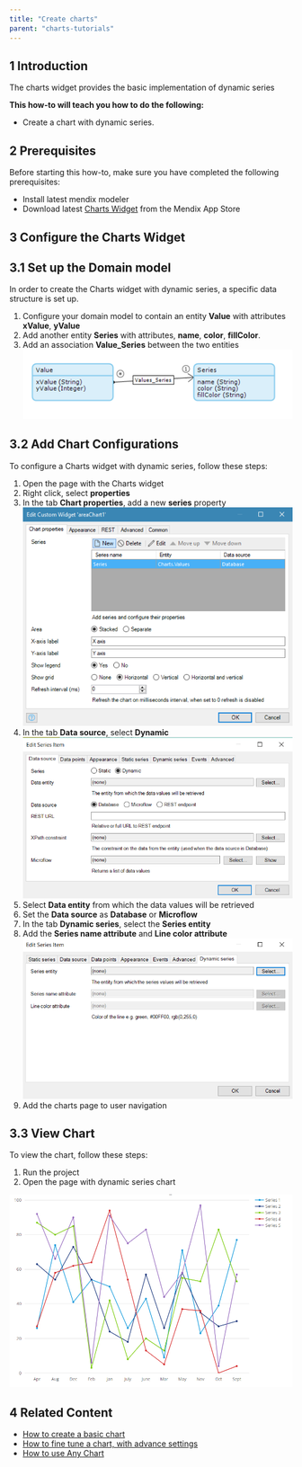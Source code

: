 ```yaml
---
title: "Create charts"
parent: "charts-tutorials"
---
```


## 1 Introduction

The charts widget provides the basic implementation of dynamic series

**This how-to will teach you how to do the following:**

* Create a chart with dynamic series.

## 2 Prerequisites

Before starting this how-to, make sure you have completed the following prerequisites:

* Install latest mendix modeler
* Download latest [Charts Widget](https://appstore.home.mendix.com/link/app/105695/) from the Mendix App Store

## 3 Configure the Charts Widget

## 3.1 Set up the Domain model

In order to create the Charts widget with dynamic series, a specific data structure is set up.

1. Configure your domain model to contain an entity **Value** with attributes **xValue**, **yValue**  
1. Add another entity **Series** with attributes, **name**, **color**, **fillColor**.
1. Add an association **Value_Series** between the two entities  
![Values entity](attachments/charts/charts-dynamic-series-model.png)

## 3.2 Add Chart Configurations

To configure a Charts widget with dynamic series, follow these steps:

1. Open the page with the Charts widget
1. Right click, select **properties**
1. In the tab **Chart properties**, add a new **series** property  
![Chart Series](attachments/charts/charts-series.png)
1. In the tab **Data source**, select **Dynamic**  
![select Dynamic](attachments/charts/charts-dynamic-series-select.png)
1. Select **Data entity** from which the data values will be retrieved  
1. Set the **Data source** as **Database** or **Microflow**
1. In the tab **Dynamic series**, select the **Series entity**  
1. Add the **Series name attribute** and **Line color attribute**
![select Data Points](attachments/charts/charts-dynamic-series-attributes.png)
1. Add the charts page to user navigation  

## 3.3 View Chart

To view the chart, follow these steps:

1. Run the project  
1. Open the page with dynamic series chart  

![Dynamic Series Chart](attachments/charts/charts-dynamic-series-chart.png)

## 4 Related Content

* [How to create a basic chart](charts-basic-create)
* [How to fine tune a chart, with advance settings](charts-advanced-tuning)
* [How to use Any Chart](charts-any-usage)

